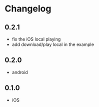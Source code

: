 # Changelog

## 0.2.1

- fix the iOS local playing
- add download/play local in the example

## 0.2.0

- android

## 0.1.0

- iOS